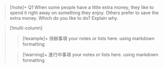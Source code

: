 
>[!note]+ Q1
>When some people have a little extra money, they like to spend it right away on something they enjoy. Others prefer to save the extra money. Which do you like to do? Explain why.

> [!multi-column]
>
>> [!example]+ 待辦事項
>> your notes or lists here. using markdown formatting
>
>> [!warning]+ 進行中事項
>> your notes or lists here. using markdown formatting


